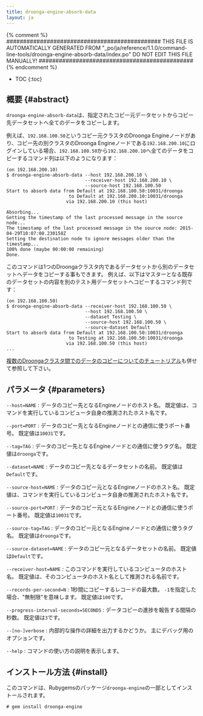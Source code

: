 ```yaml
---
title: droonga-engine-absorb-data
layout: ja
---
```


{% comment %}
##############################################
  THIS FILE IS AUTOMATICALLY GENERATED FROM
  "_po/ja/reference/1.1.0/command-line-tools/droonga-engine-absorb-data/index.po"
  DO NOT EDIT THIS FILE MANUALLY!
##############################################
{% endcomment %}


* TOC
{:toc}

## 概要 {#abstract}

`droonga-engine-absorb-data`は、指定されたコピー元データセットからコピー先データセットへ全てのデータをコピーします。

例えば、`192.168.100.50`というコピー元クラスタのDroonga Engineノードがあり、コピー先の別クラスタのDroonga Engineノードである`192.168.200.10`にログインしている場合、`192.168.100.50`から`192.168.200.10`へ全てのデータをコピーするコマンド列は以下のようになります：

~~~
(on 192.168.200.10)
$ droonga-engine-absorb-data --host 192.168.200.10 \
                             --receiver-host 192.168.200.10 \
                             --source-host 192.168.100.50
Start to absorb data from Default at 192.168.100.50:10031/droonga
                       to Default at 192.168.200.10:10031/droonga
                      via 192.168.200.10 (this host)

Absorbing...
Getting the timestamp of the last processed message in the source node...
The timestamp of the last processed message in the source node: 2015-04-29T10:07:08.230158Z
Setting the destination node to ignore messages older than the timestamp...
100% done (maybe 00:00:00 remaining)
Done.
~~~

このコマンドは1つのDroongaクラスタ内であるデータセットから別のデータセットへデータをコピーする事もできます。
例えば、以下はマスターとなる既存のデータセットの内容を別のテスト用データセットへコピーするコマンド列です：

~~~
(on 192.168.100.50)
$ droonga-engine-absorb-data --receiver-host 192.168.100.50 \
                             --host 192.168.100.50 \
                             --dataset Testing \
                             --source-host 192.168.100.50 \
                             --source-dataset Default
Start to absorb data from Default at 192.168.100.50:10031/droonga
                       to Testing at 192.168.100.50:10031/droonga
                      via 192.168.100.50 (this host)
...
~~~

[複数のDroongaクラスタ間でのデータのコピーについてのチュートリアル](/ja/tutorial/dump-restore/)も併せて参照して下さい。


## パラメータ {#parameters}

`--host=NAME`
: データのコピー先となるEngineノードのホスト名。
  既定値は、コマンドを実行しているコンピュータ自身の推測されたホスト名です。

`--port=PORT`
: データのコピー先となるEngineノードとの通信に使うポート番号。
  既定値は`10031`です。

`--tag=TAG`
: データのコピー先となるEngineノードとの通信に使うタグ名。
  既定値は`droonga`です。

`--dataset=NAME`
: データのコピー先となるデータセットの名前。
  既定値は`Default`です。

`--source-host=NAME`
: データのコピー元となるEngineノードのホスト名。
  既定値は、コマンドを実行しているコンピュータ自身の推測されたホスト名です。

`--source-port=PORT`
: データのコピー元となるEngineノードとの通信に使うポート番号。
  既定値は`10031`です。

`--source-tag=TAG`
: データのコピー元となるEngineノードとの通信に使うタグ名。
  既定値は`droonga`です。

`--source-dataset=NAME`
: データのコピー元となるデータセットの名前。
  既定値は`Default`です。

`--receiver-host=NAME`
: このコマンドを実行しているコンピュータのホスト名。
  既定値は、そのコンピュータのホスト名として推測される名前です。

`--records-per-second=N`
: 1秒間にコピーするレコードの最大数。
  `-1`を指定した場合、"無制限"を意味します。
  既定値は`100`です。

`--progress-interval-seconds=SECONDS`
: データコピーの進捗を報告する間隔の秒数。
  既定値は`3`です。

`--[no-]verbose`
: 内部的な操作の詳細を出力するかどうか。
  主にデバッグ用のオプションです。

`--help`
: コマンドの使い方の説明を表示します。

## インストール方法 {#install}

このコマンドは、Rubygemsのパッケージ`droonga-engine`の一部としてインストールされます。

~~~
# gem install droonga-engine
~~~

